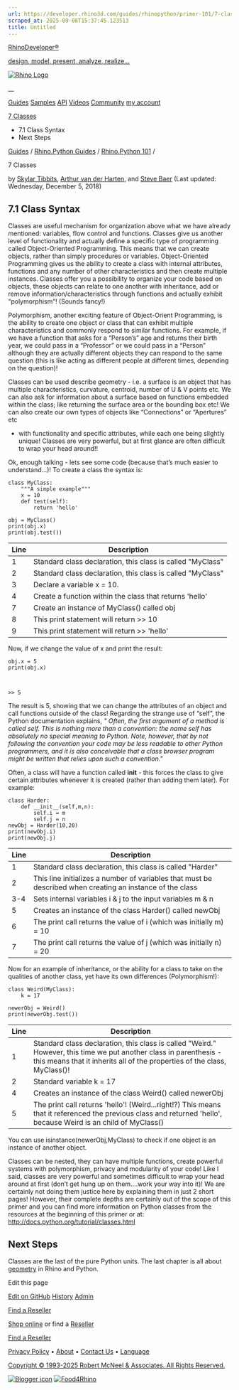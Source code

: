 ```yaml
---
url: https://developer.rhino3d.com/guides/rhinopython/primer-101/7-classes/
scraped_at: 2025-09-08T15:37:45.123513
title: Untitled
---
```


[RhinoDeveloper®](/)

[design, model, present, analyze, realize...](/)

[![Rhino Logo](https://developer.rhino3d.com/images/rhinodevlogo.png)](/)

__

[Guides](https://developer.rhino3d.com/guides)
[Samples](https://developer.rhino3d.com/samples)
[API](https://developer.rhino3d.com/api)
[Videos](https://developer.rhino3d.com/videos)
[Community](https://discourse.mcneel.com/c/rhino-developer) [my account
](https://www.rhino3d.com/my-account/ "Manage your account, licenses, and
teams")

[7
Classes](https://developer.rhino3d.com/guides/rhinopython/primer-101/7-classes/)

  * 7.1 Class Syntax
  * Next Steps

[Guides](https://developer.rhino3d.com/en/guides/) / [Rhino.Python
Guides](https://developer.rhino3d.com/en/guides/rhinopython/) / [Rhino.Python
101](https://developer.rhino3d.com/en/guides/rhinopython/primer-101/) /

7 Classes

by [Skylar Tibbits](https://discourse.mcneel.com/u//), [Arthur van der
Harten](https://discourse.mcneel.com/u/aharten/), and [Steve
Baer](https://discourse.mcneel.com/u/stevebaer/) (Last updated: Wednesday,
December 5, 2018)

## 7.1 Class Syntax

Classes are useful mechanism for organization above what we have already
mentioned: variables, flow control and functions. Classes give us another
level of functionality and actually define a specific type of programming
called Object-Oriented Programming. This means that we can create objects,
rather than simply procedures or variables. Object-Oriented Programming gives
us the ability to create a class with internal attributes, functions and any
number of other characteristics and then create multiple instances. Classes
offer you a possibility to organize your code based on objects, these objects
can relate to one another with inheritance, add or remove
information/characteristics through functions and actually exhibit
“polymorphism”! (Sounds fancy!)

Polymorphism, another exciting feature of Object-Orient Programming, is the
ability to create one object or class that can exhibit multiple
characteristics and commonly respond to similar functions. For example, if we
have a function that asks for a “Person’s” age and returns their birth year,
we could pass in a “Professor” or we could pass in a “Person” although they
are actually different objects they can respond to the same question (this is
like acting as different people at different times, depending on the
question)!

Classes can be used describe geometry - i.e. a surface is an object that has
multiple characteristics, curvature, centroid, number of U & V points etc. We
can also ask for information about a surface based on functions embedded
within the class; like returning the surface area or the bounding box etc! We
can also create our own types of objects like “Connections” or “Apertures” etc
- with functionality and specific attributes, while each one being slightly
unique! Classes are very powerful, but at first glance are often difficult to
wrap your head around!!

Ok, enough talking - lets see some code (because that’s much easier to
understand…)! To create a class the syntax is:

    
    
    class MyClass:
        """A simple example"""
        x = 10
        def test(self):
            return 'hello'
    
    obj = MyClass()
    print(obj.x)
    print(obj.test())
    

Line  |  Description   
---|---  
1  |  Standard class declaration, this class is called "MyClass"   
2 | Standard class declaration, this class is called "MyClass"  
3 | Declare a variable x = 10.  
4 | Create a function within the class that returns 'hello'  
7 | Create an instance of MyClass() called obj  
8 | This print statement will return >> 10  
9 | This print statement will return >> 'hello'  
  
Now, if we change the value of x and print the result:

    
    
    obj.x = 5
    print(obj.x)
    
    
    
    >> 5
    

The result is 5, showing that we can change the attributes of an object and
call functions outside of the class! Regarding the strange use of “self”, the
Python documentation explains, _" Often, the first argument of a method is
called self. This is nothing more than a convention: the name self has
absolutely no special meaning to Python. Note, however, that by not following
the convention your code may be less readable to other Python programmers, and
it is also conceivable that a class browser program might be written that
relies upon such a convention."_

Often, a class will have a function called **init** \- this forces the class
to give certain attributes whenever it is created (rather than adding them
later). For example:

    
    
    class Harder:
        def __init__(self,m,n):
            self.i = m
            self.j = n
    newObj = Harder(10,20)
    print(newObj.i)
    print(newObj.j)
    

Line  |  Description   
---|---  
1  |  Standard class declaration, this class is called "Harder"   
2 | This line initializes a number of variables that must be described when creating an instance of the class  
3-4 | Sets internal variables i & j to the input variables m & n  
5 | Creates an instance of the class Harder() called newObj  
6 | The print call returns the value of i (which was initially m) = 10  
7 | The print call returns the value of j (which was initially n) = 20  
  
Now for an example of inheritance, or the ability for a class to take on the
qualities of another class, yet have its own differences (Polymorphism!):

    
    
    class Weird(MyClass):
        k = 17
    
    newerObj = Weird()
    print(newerObj.test())
    

Line  |  Description   
---|---  
1  |  Standard class declaration, this class is called "Weird." However, this time we put another class in parenthesis - this means that it inherits all of the properties of the class, MyClass()!   
2 | Standard variable k = 17  
4 | Creates an instance of the class Weird() called newerObj  
5 | The print call returns 'hello'! (Weird...right!?) This means that it referenced the previous class and returned 'hello', because Weird is an child of MyClass()  
  
You can use isinstance(newerObj,MyClass) to check if one object is an instance
of another object.

Classes can be nested, they can have multiple functions, create powerful
systems with polymorphism, privacy and modularity of your code! Like I said,
classes are very powerful and sometimes difficult to wrap your head around at
first (don’t get hung up on them….work your way into it)! We are certainly not
doing them justice here by explaining them in just 2 short pages! However,
their complete depths are certainly out of the scope of this primer and you
can find more information on Python classes from the resources at the
beginning of this primer or at: <http://docs.python.org/tutorial/classes.html>

## Next Steps

Classes are the last of the pure Python units. The last chapter is all about
[geometry](https://developer.rhino3d.com/guides/rhinopython/primer-101/8-geometry/)
in Rhino and Python.

Edit this page

[ Edit on
GitHub](https://github.com/mcneel/developer.rhino3d.com/edit/master/content/en/guides/rhinopython/primer-101/7-classes/index.md)
[
History](https://github.com/mcneel/developer.rhino3d.com/commits/master/content/en/guides/rhinopython/primer-101/7-classes/index.md)
[ Admin](https://developer.rhino3d.com/admin)

[Find a Reseller](https://www.rhino3d.com/sales)

[Shop online](https://www.rhino3d.com/store) or find a
[Reseller](https://www.rhino3d.com/sales)

[Find a Reseller](https://www.rhino3d.com/sales)

[Privacy Policy](https://www.rhino3d.com/privacy) •
[About](https://www.rhino3d.com/mcneel/about) • [Contact
Us](https://www.rhino3d.com/mcneel/contact) • [
Language](https://www.rhino3d.com/language "Change to a different region or
language")

[Copyright © 1993-2025 Robert McNeel & Associates. All Rights
Reserved.](https://www.rhino3d.com/mcneel/about)

[](https://www.facebook.com/McNeelRhinoceros/)
[](https://twitter.com/bobmcneel) [](https://www.linkedin.com/groups/75313/)
[](https://www.youtube.com/user/RhinoGuide/videos) [](https://vimeo.com/rhino)
[![Blogger
icon](https://developer.rhino3d.com/images/blogger.svg)](http://blog.rhino3d.com/)
[![Food4Rhino](https://developer.rhino3d.com/images/f4r_icon_01.svg)](https://www.food4rhino.com)

